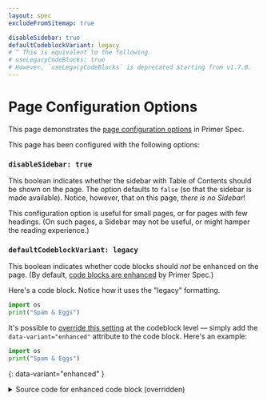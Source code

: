 ```yaml
---
layout: spec
excludeFromSitemap: true

disableSidebar: true
defaultCodeblockVariant: legacy
# ^ This is equivalent to the following.
# useLegacyCodeBlocks: true
# However, `useLegacyCodeBlocks` is deprecated starting from v1.7.0.
---
```


# Page Configuration Options

This page demonstrates the [page configuration options](https://github.com/eecs485staff/primer-spec/blob/develop/docs/USAGE_ADVANCED.md#page-configuration-options) in Primer Spec.

This page has been configured with the following options:

### `disableSidebar: true`

This boolean indicates whether the sidebar with Table of Contents should be shown on the page. The option defaults to `false` (so that the sidebar is made available). Notice, however, that on this page, _there is no Sidebar_!

This configuration option is useful for small pages, or for pages with few headings. (On such pages, a Sidebar may not be useful, or might hamper the reading experience.)

### `defaultCodeblockVariant: legacy`

This boolean indicates whether code blocks should _not_ be enhanced on the page. (By default, [code blocks are enhanced](https://eecs485staff.github.io/primer-spec/demo/enhanced-code-blocks.html) by Primer Spec.)

Here's a code block. Notice how it uses the "legacy" formatting.

```python
import os
print("Spam & Eggs")
```

It's possible to [override this setting](https://eecs485staff.github.io/primer-spec/demo/enhanced-code-blocks.html#single-code-block) at the codeblock level — simply add the `data-variant="enhanced"` attribute to the code block. Here's an example:

<!-- prettier-ignore-start -->
```python
import os
print("Spam & Eggs")
```
{: data-variant="enhanced" }
<!-- prettier-ignore-end -->

<details markdown="1">
  <summary>Source code for enhanced code block (overridden)</summary>
  
  ````markdown
```python
import os
print("Spam & Eggs")
```
{: data-variant="enhanced" }
  ````
</details>
